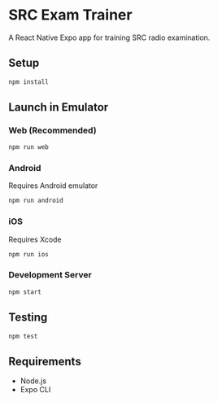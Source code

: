 # SRC Exam Trainer

A React Native Expo app for training SRC radio examination.

## Setup

```bash
npm install
```

## Launch in Emulator

### Web (Recommended)
```bash
npm run web
```

### Android
Requires Android emulator

```bash
npm run android
```

### iOS
Requires Xcode

```bash
npm run ios
```

### Development Server
```bash
npm start
```

## Testing
```bash
npm test
```

## Requirements
- Node.js
- Expo CLI
